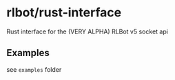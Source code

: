 # rlbot/rust-interface

Rust interface for the (VERY ALPHA) RLBot v5 socket api

## Examples

see `examples` folder